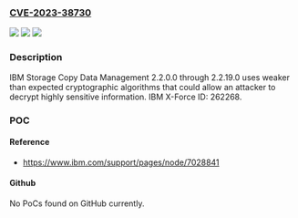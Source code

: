 ### [CVE-2023-38730](https://cve.mitre.org/cgi-bin/cvename.cgi?name=CVE-2023-38730)
![](https://img.shields.io/static/v1?label=Product&message=Spectrum%20Copy%20Data%20Management&color=blue)
![](https://img.shields.io/static/v1?label=Version&message=2.2.0.0%3C%3D%202.2.19.0%20&color=brighgreen)
![](https://img.shields.io/static/v1?label=Vulnerability&message=CWE-327%20Use%20of%20a%20Broken%20or%20Risky%20Cryptographic%20Algorithm&color=brighgreen)

### Description

IBM Storage Copy Data Management 2.2.0.0 through 2.2.19.0 uses weaker than expected cryptographic algorithms that could allow an attacker to decrypt highly sensitive information.  IBM X-Force ID:  262268.

### POC

#### Reference
- https://www.ibm.com/support/pages/node/7028841

#### Github
No PoCs found on GitHub currently.

